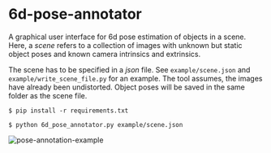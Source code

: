 # 6d-pose-annotator

A graphical user interface for 6d pose estimation of objects in a scene. Here, a *scene* refers to a collection of images with unknown but static object poses and known camera intrinsics and extrinsics.


The scene has to be specified in a *json* file. 
See `example/scene.json` and `example/write_scene_file.py` for an example.
The tool assumes, the images have already been undistorted.
Object poses will be saved in the same folder as the scene file.

```$ pip install -r requirements.txt```

```$ python 6d_pose_annotator.py example/scene.json```

![pose-annotation-example](example/pose_annotation_example.gif)

